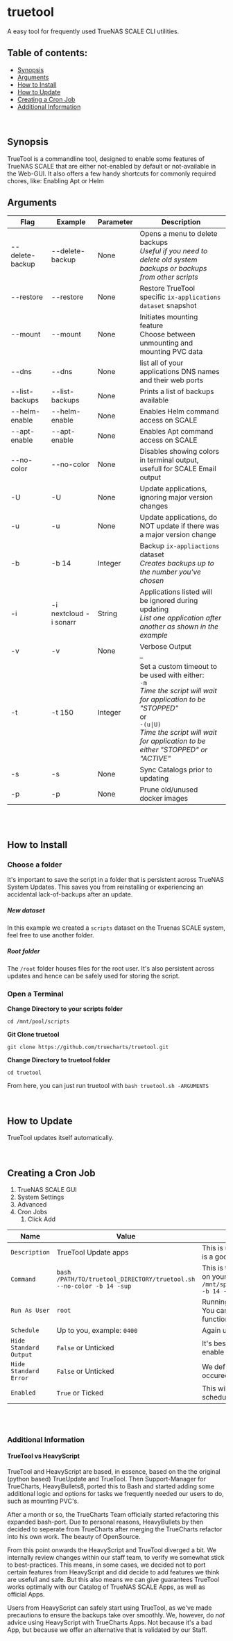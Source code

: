 # truetool

A easy tool for frequently used TrueNAS SCALE CLI utilities.

## Table of contents:
* [Synopsis](#synopsis)
* [Arguments](#arguments)
* [How to Install](#how-to-install)
* [How to Update](#how-to-update)
* [Creating a Cron Job](#creating-a-cron-job)
* [Additional Information](#additional-information)

<br>

## Synopsis

TrueTool is a commandline tool, designed to enable some features of TrueNAS SCALE that are either not-enabled by default or not-available in the Web-GUI.
It also offers a few handy shortcuts for commonly required chores, like: Enabling Apt or Helm

## Arguments

| Flag                | Example                    | Parameter     | Description                                                                                                                                                                                                                               |
|-----------------    |------------------------    |-----------    |---------------------------------------------------------------------------------------------------------------------------------------------------------------------------------------------------------------------------------------    |
| --delete-backup     | --delete-backup            | None          | Opens a menu to delete backups<br>_Useful if you need to delete old system backups or backups from other scripts_                                                                                                                         |
| --restore           | --restore                  | None          | Restore TrueTool specific `ix-applications dataset` snapshot                                                                                                                                                                           |
| --mount             | --mount                    | None          | Initiates mounting feature<br>Choose between unmounting and mounting PVC data                                                                                                                                                             |
| --dns               | --dns                      | None          | list all of your applications DNS names and their web ports
| --list-backups       | --list-backups             | None          | Prints a list of backups available
| --helm-enable       | --helm-enable              | None          | Enables Helm command access on SCALE
| --apt-enable         | --apt-enable              | None          | Enables Apt command access on SCALE
| --no-color          | --no-color                 | None          | Disables showing colors in terminal output, usefull for SCALE Email output
| -U                  | -U                         | None          | Update applications, ignoring major version changes                                                                                                                                                                                       |
| -u                  | -u                         | None          | Update applications, do NOT update if there was a major version change                                                                                                                                                                    |
| -b                  | -b 14                      | Integer       | Backup `ix-appliactions` dataset<br>_Creates backups up to the number you've chosen_                                                                                                                                                      |
| -i                  | -i nextcloud -i sonarr     | String        | Applications listed will be ignored during updating<br>_List one application after another as shown in the example_                                                                                                                       |
| -v                  | -v                         | None          | Verbose Output<br>_                                                                                                                                                                   |
| -t                  | -t 150                     | Integer       | Set a custom timeout to be used with either:<br>`-m` <br>_Time the script will wait for application to be "STOPPED"_<br>or<br>`-(u\|U)` <br>_Time the script will wait for application to be either "STOPPED" or "ACTIVE"_                |
| -s                  | -s                         | None          | Sync Catalogs prior to updating                                                                                                                                                                                                           |
| -p                  | -p                         | None          | Prune old/unused docker images                                                                                                                                                                                                            |


<br>
<br>


## How to Install

### Choose a folder

It's important to save the script in a folder that is persistent across TrueNAS System Updates.
This saves you from reinstalling or experiencing an accidental lack-of-backups after an update.

##### New dataset

In this example we created a `scripts` dataset on the Truenas SCALE system, feel free to use another folder.

##### Root folder

The `/root` folder houses files for the root user.
It's also persistent across updates and hence can be safely used for storing the script.

### Open a Terminal

**Change Directory to your scripts folder**
```
cd /mnt/pool/scripts
```

**Git Clone truetool**
```
git clone https://github.com/truecharts/truetool.git
```

**Change Directory to truetool folder**
```
cd truetool
```

From here, you can just run truetool with `bash truetool.sh -ARGUMENTS`

<br>

## How to Update

TrueTool updates itself automatically.

<br >


## Creating a Cron Job

1. TrueNAS SCALE GUI
2. System Settings
3. Advanced
4. Cron Jobs
   1. Click Add

| Name                       | Value                                                                                                                 | Reason                                                                                                                                                                                             |
|------------------------    |-------------------------------------------------------------------------------------------------------------------    |------------------------------------------------------------------------------------------------------------------------------------------------------------------------------------------------    |
| `Description`              | TrueTool Update apps                                                                                  | This is up to you, put whatever you think is a good description in here                                                                                                                            |
| `Command`                  | `bash /PATH/TO/truetool_DIRECTORY/truetool.sh --no-color -b 14 -sup`     | This is the command you will be running on your schedule, example:  `bash /mnt/speed/scripts/truetool/truetool.sh -b 14 -sup`     |
| `Run As User`              | `root`                                                                                                                | Running the script as `root` is REQUIRED. You cannot access all of the kubernetes functions without this user.                                                                                     |
| `Schedule`                 | Up to you, example: `0400`                                                                              | Again up to you                                                                                                                                                                                    |
| `Hide Standard Output`     | `False` or Unticked                                                                                                   | It's best to keep an eye on updates and enable this to recieve email reports                                                                                                               |
| `Hide Standard Error`      | `False`  or Unticked                                                                                                  | We definately want to see what errors occured during updating                                                                                                                                                            |
| `Enabled`                  | `True` or Ticked                                                                                                      | This will Enable the script to run on your schedule                                                                                                                                               |



<br >
<br >

### Additional Information


#### TrueTool vs HeavyScript

TrueTool and HeavyScript are based, in essence, based on the the original (python based) TrueUpdate and TrueTool.
Then Support-Manager for TrueCharts, HeavyBullets8, ported this to Bash and started adding some additional logic and options for tasks we frequently needed our users to do, such as mounting PVC's.

After a month or so, the TrueCharts Team officially started refactoring this expanded bash-port. Due to personal reasons, HeavyBullets by then decided to seperate from TrueCharts after merging the TrueCharts refactor into his own work. The beauty of OpenSource.

From this point onwards the HeavyScript and TrueTool diverged a bit.
We internally review changes within our staff team, to verify we somewhat stick to best-practices. This means, in some cases, we decided not to port certain features from HeavyScript and did decide to add features we think are usefull and safe.
But this also means we can give guarantees TrueTool works optimally with our Catalog of TrueNAS SCALE Apps, as well as official Apps.

Users from HeavyScript can safely start using TrueTool, as we've made precautions to ensure the backups take over smoothly.
We, however, do *not* advice using HeavyScript with TrueCharts Apps. Not because it's a bad App, but because we offer an alternative that is validated by our Staff.

